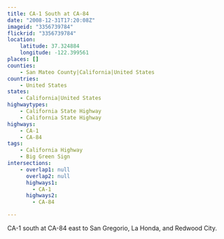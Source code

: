 ```yaml
---
title: CA-1 South at CA-84
date: "2008-12-31T17:20:08Z"
imageid: "3356739784"
flickrid: "3356739784"
location:
    latitude: 37.324884
    longitude: -122.399561
places: []
counties:
    - San Mateo County|California|United States
countries:
    - United States
states:
    - California|United States
highwaytypes:
    - California State Highway
    - California State Highway
highways:
    - CA-1
    - CA-84
tags:
    - California Highway
    - Big Green Sign
intersections:
    - overlap1: null
      overlap2: null
      highways1:
        - CA-1
      highways2:
        - CA-84

---
```

CA-1 south at CA-84 east to San Gregorio, La Honda, and Redwood City.
